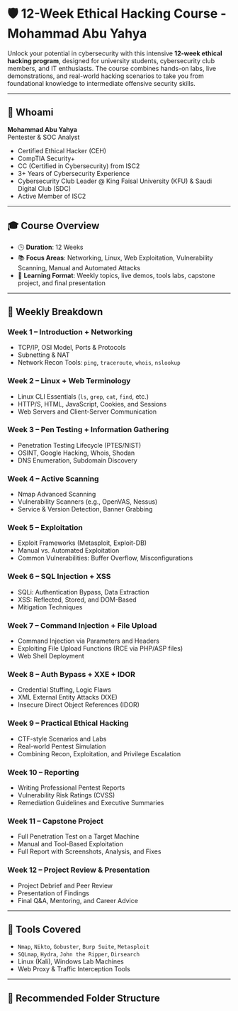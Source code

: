 # 🛡️ 12-Week Ethical Hacking Course - Mohammad Abu Yahya

Unlock your potential in cybersecurity with this intensive **12-week ethical hacking program**, designed for university students, cybersecurity club members, and IT enthusiasts. The course combines hands-on labs, live demonstrations, and real-world hacking scenarios to take you from foundational knowledge to intermediate offensive security skills.

---

## 👤 Whoami

**Mohammad Abu Yahya**  
Pentester & SOC Analyst  
- Certified Ethical Hacker (CEH)  
- CompTIA Security+  
- CC (Certified in Cybersecurity) from ISC2  
- 3+ Years of Cybersecurity Experience  
- Cybersecurity Club Leader @ King Faisal University (KFU) & Saudi Digital Club (SDC)  
- Active Member of ISC2

---

## 🎓 Course Overview

- 🕒 **Duration**: 12 Weeks  
- 📚 **Focus Areas**: Networking, Linux, Web Exploitation, Vulnerability Scanning, Manual and Automated Attacks  
- 🧪 **Learning Format**: Weekly topics, live demos, tools labs, capstone project, and final presentation

---

## 📅 Weekly Breakdown

### Week 1 – Introduction + Networking
- TCP/IP, OSI Model, Ports & Protocols
- Subnetting & NAT
- Network Recon Tools: `ping`, `traceroute`, `whois`, `nslookup`

### Week 2 – Linux + Web Terminology
- Linux CLI Essentials (`ls`, `grep`, `cat`, `find`, etc.)
- HTTP/S, HTML, JavaScript, Cookies, and Sessions
- Web Servers and Client-Server Communication

### Week 3 – Pen Testing + Information Gathering
- Penetration Testing Lifecycle (PTES/NIST)
- OSINT, Google Hacking, Whois, Shodan
- DNS Enumeration, Subdomain Discovery

### Week 4 – Active Scanning
- Nmap Advanced Scanning
- Vulnerability Scanners (e.g., OpenVAS, Nessus)
- Service & Version Detection, Banner Grabbing

### Week 5 – Exploitation
- Exploit Frameworks (Metasploit, Exploit-DB)
- Manual vs. Automated Exploitation
- Common Vulnerabilities: Buffer Overflow, Misconfigurations

### Week 6 – SQL Injection + XSS
- SQLi: Authentication Bypass, Data Extraction
- XSS: Reflected, Stored, and DOM-Based
- Mitigation Techniques

### Week 7 – Command Injection + File Upload
- Command Injection via Parameters and Headers
- Exploiting File Upload Functions (RCE via PHP/ASP files)
- Web Shell Deployment

### Week 8 – Auth Bypass + XXE + IDOR
- Credential Stuffing, Logic Flaws
- XML External Entity Attacks (XXE)
- Insecure Direct Object References (IDOR)

### Week 9 – Practical Ethical Hacking
- CTF-style Scenarios and Labs
- Real-world Pentest Simulation
- Combining Recon, Exploitation, and Privilege Escalation

### Week 10 – Reporting
- Writing Professional Pentest Reports
- Vulnerability Risk Ratings (CVSS)
- Remediation Guidelines and Executive Summaries

### Week 11 – Capstone Project
- Full Penetration Test on a Target Machine
- Manual and Tool-Based Exploitation
- Full Report with Screenshots, Analysis, and Fixes

### Week 12 – Project Review & Presentation
- Project Debrief and Peer Review
- Presentation of Findings
- Final Q&A, Mentoring, and Career Advice

---

## 🧰 Tools Covered

- `Nmap`, `Nikto`, `Gobuster`, `Burp Suite`, `Metasploit`
- `SQLmap`, `Hydra`, `John the Ripper`, `Dirsearch`
- Linux (Kali), Windows Lab Machines
- Web Proxy & Traffic Interception Tools

---

## 📁 Recommended Folder Structure

